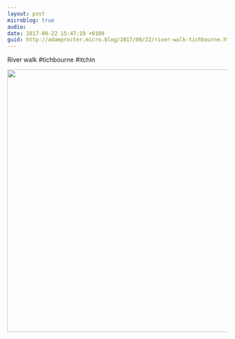 ```yaml
---
layout: post
microblog: true
audio: 
date: 2017-08-22 15:47:19 +0100
guid: http://adamprocter.micro.blog/2017/08/22/river-walk-tichbourne.html
---
```

River walk #tichbourne #itchin

<img src="http://discursive.adamprocter.co.uk/uploads/2017/dc21a26769.jpg" width="600" height="600" />
